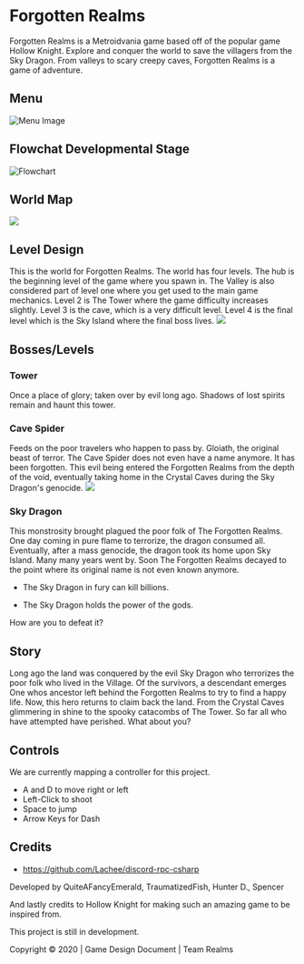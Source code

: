 # Forgotten Realms
Forgotten Realms is a Metroidvania game based off of the popular game Hollow Knight. 
Explore and conquer the world to save the villagers from the Sky Dragon. From valleys to scary creepy caves, Forgotten Realms is a game of adventure. 
## Menu
<img src="https://quiteafancyemerald.ml/blog/https://live.staticflickr.com/65535/48959379977_556b6bb659_b.jpg" alt="Menu Image"></img>
## Flowchat Developmental Stage
<img src="https://quiteafancyemerald.ml/blog/https://live.staticflickr.com/65535/48959194086_b26e2cc3a9_b.jpg" alt="Flowchart"></img>
## World Map
<img src="https://www.dundoc.com/data/Projects/5872/images/medium/ForgottenRealmsMAPANDLEVELS.png"></img>
## Level Design
This is the world for Forgotten Realms. The world has four levels. The hub is the beginning level of the game where you spawn in. The Valley is also considered part of level one where you get used to the main game mechanics. Level 2 is The Tower where the game difficulty increases slightly. Level 3 is the cave, which is a very difficult level. Level 4 is the final level which is the Sky Island where the final boss lives.
<img src="https://www.dundoc.com/data/Projects/5872/images/medium/CrystalCaveInDepth1.png"></img>
## Bosses/Levels
### Tower
Once a place of glory; taken over by evil long ago. Shadows of lost spirits remain and haunt this tower. 

### Cave Spider
Feeds on the poor travelers who happen to pass by. Gloiath, the original beast of terror. The Cave Spider does not even have a name anymore. It has been forgotten. This evil being entered the Forgotten Realms from the depth of the void, eventually taking home in the Crystal Caves during the Sky Dragon's genocide.
<img src="https://www.dundoc.com/data/Projects/5872/images/medium/Screen_Shot_2019-10-29_at_12.17.52_PM.png"></img>

### Sky Dragon
This monstrosity brought plagued the poor folk of The Forgotten Realms. One day coming in pure flame to terrorize, the dragon consumed all. Eventually, after a mass genocide, the dragon took its home upon Sky Island. Many many years went by. Soon The Forgotten Realms decayed to the point where its original name is not even known anymore.

- The Sky Dragon in fury can kill billions.

- The Sky Dragon holds the power of the gods.

How are you to defeat it? 

## Story
Long ago the land was conquered by the evil Sky Dragon who terrorizes the poor folk who lived in the Village. Of the survivors, a descendant emerges One whos ancestor left behind the Forgotten Realms to try to find a happy life. Now, this hero returns to claim back the land. From the Crystal Caves glimmering in shine to the spooky catacombs of The Tower. So far all who have attempted have perished. What about you?

## Controls
We are currently mapping a controller for this project.
- A and D to move right or left
- Left-Click to shoot
- Space to jump
- Arrow Keys for Dash

## Credits
- https://github.com/Lachee/discord-rpc-csharp

Developed by QuiteAFancyEmerald, TraumatizedFish, Hunter D., Spencer

And lastly credits to Hollow Knight for making such an amazing game to be inspired from.

This project is still in development.

Copyright © 2020 | Game Design Document | Team Realms
